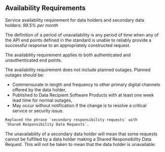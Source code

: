 ## Availability Requirements
Service availability requirement for data holders and secondary data holders:
*99.5% per month*

The definition of a period of unavailability is any period of time when any of the API end points defined in the standard is unable to reliably provide a successful response to an appropriately constructed request.

The availability requirement applies to both authenticated and unauthenticated end points.

The availability requirement does not include planned outages.  Planned outages should be:

- Commensurate in length and frequency to other primary digital channels offered by the data holder,
- Published to Data Recipient Software Products with at least one week lead time for normal outages,
- May occur without notification if the change is to resolve a critical service or security issue.

```diff
Replaced the phrase `secondary responsibility requests` with
`Shared Responsibility Data Requests`.
```

The unavailability of a secondary data holder will mean that some requests cannot be fulfilled by a data holder making a Shared Responsibility Data Request.  This will not be taken to mean that the data holder is unavailable.

